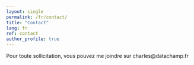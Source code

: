 ```yaml
---
layout: single
permalink: /fr/contact/
title: "Contact"
lang: fr
ref: contact
author_profile: true
---
```


<style>
  my-email::after {
    content: attr(data-domain);
  }
  my-email::before {
    content: attr(data-user) "\0040";
  }
</style>

Pour toute sollicitation, vous pouvez me joindre sur <my-email data-user="charles" data-domain="datachamp.fr"></my-email>
